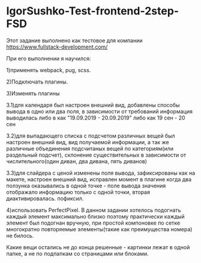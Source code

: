 # IgorSushko-Test-frontend-2step-FSD
Этот задание выполнено как тестовое для компании https://www.fullstack-development.com/

При его выполнении я научился:

1)применять webpack, pug, scss. 

2)Подключать плагины.

3)Изменять плагины

3.1)для календаря был настроен внешний вид, добавлены способы вывода в одно или два поля, в зависимости от требований
информация выводилась либо в как "19.09.2019 - 20.09.2019" либо как 19 сен - 20 сен

3.2)для выпадающего списка с подсчетом различных вещей был настроен внешний вид,
вид получаемой информации, а так же различные объединения подсчитаных вещей по категориям(или раздельный подсчет), склонение
существительных в зависимости от числительного(один диван, два дивана, пять диванов)

3.3)для слайдера с ценой изменены поля вывода, зафиксированы как на макете, настроен внешний вид, исправлен момент в плагине
когда два ползунка оказывались в одной точке - поле вывода значения отображало информацию только с одной точки,
вторая диактивировалась. пофиксил.

4)использовать PerfectPixel. В данном задании хотелось подогнать каждый элемент максимально близко поэтому практически каждый элемент 
был подогнан вручную, при простой компоновке по сетке многократно повторяемые элементы(такие как преимущества номера) не билось.

Какие вещи остались не до конца решенные - картинки лежат в одной папке, а не по подпапкам со страницами или блоками.

